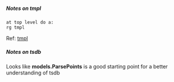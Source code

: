 

##### Notes on tmpl

```
at top level do a:
rg tmpl
```

Ref:
[tmpl](https://github.com/benbjohnson/tmpl)

##### Notes on tsdb

Looks like **models.ParsePoints** is a good starting point
for a better understanding of tsdb
